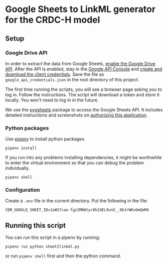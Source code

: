 # Google Sheets to LinkML generator for the CRDC-H model

## Setup

### Google Drive API

In order to extract the data from Google Sheets, [enable the Google Drive API](https://developers.google.com/drive/api/v3/enable-drive-api). After the API is enabled, stay in the [Google API Console](https://console.developers.google.com/) and [create and download the client credentials](https://www.iperiusbackup.net/en/how-to-enable-google-drive-api-and-get-client-credentials/). Save the file as `google_api_credentials.json` in the root directory of this project.

The first time running the scripts, you will see a browser page asking you to log in. Follow the instructions. The script will download a token and store it locally. You won't need to log in in the future.

We use the [pygsheets](https://pygsheets.readthedocs.io/) package to access the Google Sheets API. It includes detailed instructions and screenshots on [authorizing this application](https://pygsheets.readthedocs.io/en/stable/authorization.html).

### Python packages

Use [pipenv](https://github.com/pypa/pipenv#readme) to install python packages.

```
pipenv install
```

If you run into any problems installing dependencies, it might be worthwhile
to enter the virtual environment so that you can debug the problem individually.

```
pipenv shell
```

### Configuration

Create a `.env` file in the current directory. Put the following in the file:

```
CDM_GOOGLE_SHEET_ID=1oWS7cao-fgz2MKWtyr8h2dEL9unX__0bJrWKv6mQmM4
```

## Running this script

You can run this script in a pipenv by running:

```
pipenv run python sheet2linkml.py
```

or run `pipenv shell` first and then the python command.
